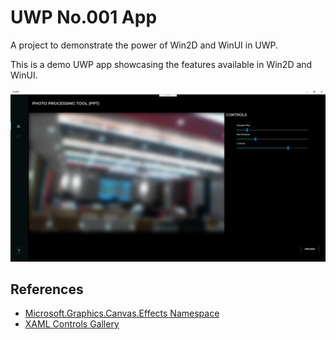 # UWP No.001 App
A project to demonstrate the power of Win2D and WinUI in UWP.

This is a demo UWP app showcasing the features available in Win2D and WinUI.

![Homepage of the app](Uwp001/github-images/app-screenshot01.png?raw=true)

## References
- [Microsoft.Graphics.Canvas.Effects Namespace](https://microsoft.github.io/Win2D/html/N_Microsoft_Graphics_Canvas_Effects.htm)
- [XAML Controls Gallery](https://www.microsoft.com/en-sg/p/xaml-controls-gallery/9msvh128x2zt?activetab=pivot:regionofsystemrequirementstab)
